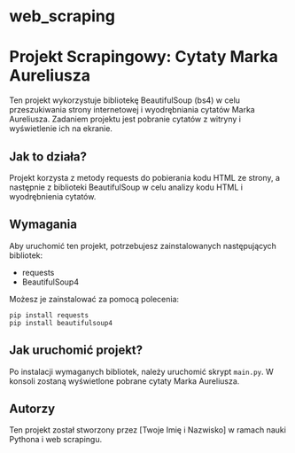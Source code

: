 # web_scraping

# Projekt Scrapingowy: Cytaty Marka Aureliusza

Ten projekt wykorzystuje bibliotekę BeautifulSoup (bs4) w celu przeszukiwania strony internetowej i wyodrębniania cytatów Marka Aureliusza. Zadaniem projektu jest pobranie cytatów z witryny i wyświetlenie ich na ekranie. 

## Jak to działa?

Projekt korzysta z metody requests do pobierania kodu HTML ze strony, a następnie z biblioteki BeautifulSoup w celu analizy kodu HTML i wyodrębnienia cytatów. 

## Wymagania

Aby uruchomić ten projekt, potrzebujesz zainstalowanych następujących bibliotek:
- requests
- BeautifulSoup4

Możesz je zainstalować za pomocą polecenia:

```
pip install requests
pip install beautifulsoup4
```

## Jak uruchomić projekt?

Po instalacji wymaganych bibliotek, należy uruchomić skrypt `main.py`. W konsoli zostaną wyświetlone pobrane cytaty Marka Aureliusza.

## Autorzy

Ten projekt został stworzony przez [Twoje Imię i Nazwisko] w ramach nauki Pythona i web scrapingu.
